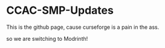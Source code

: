# CCAC-SMP-Updates
This is the github page, cause curseforge is a pain in the ass.

so we are switching to Modrinth!
